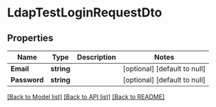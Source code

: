 # LdapTestLoginRequestDto

## Properties
Name | Type | Description | Notes
------------ | ------------- | ------------- | -------------
**Email** | **string** |  | [optional] [default to null]
**Password** | **string** |  | [optional] [default to null]

[[Back to Model list]](../README.md#documentation-for-models) [[Back to API list]](../README.md#documentation-for-api-endpoints) [[Back to README]](../README.md)

